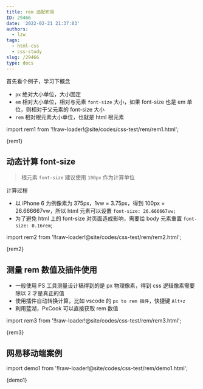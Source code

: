 ```yaml
---
title: rem 适配布局
ID: 29466
date: '2022-02-21 21:37:03'
authors:
  - lzw
tags:
  - html-css
  - css-study
slug: /29466
type: docs
---
```




首先看个例子，学习下概念

- `px` 绝对大小单位，大小固定
- `em` 相对大小单位，相对与元素 `font-size` 大小，如果 font-size 也是 em 单位，则相对于父元素的 font-size 大小
- `rem` 相对根元素大小单位，也就是 html 根元素

import rem1 from '!!raw-loader!@site/codes/css-test/rem/rem1.html';

<HtmlDemo>{rem1}</HtmlDemo>

## 动态计算 font-size

> 根元素 `font-size` 建议使用 `100px` 作为计算单位

计算过程

- 以 iPhone 6 为例像素为 375px，1vw = 3.75px，得到 100px = 26.666667vw，所以 html 元素可以设置  `font-size: 26.666667vw;`
- 为了避免 html 上的 font-size 对页面造成影响，需要给 body 元素重置 `font-size: 0.16rem`; 

import rem2 from '!!raw-loader!@site/codes/css-test/rem/rem2.html';

<HtmlDemo>{rem2}</HtmlDemo>

## 测量 rem 数值及插件使用

- 一般使用 PS 工具测量设计稿得到的是 px 物理像素，得到 css 逻辑像素需要除以 2 才是真正的值
- 使用插件自动转换计算，比如 vscode 的 `px to rem 插件`，快捷键 `Alt+z`
- 利用蓝湖，PxCook 可以直接获取 rem 数值


import rem3 from '!!raw-loader!@site/codes/css-test/rem/rem3.html';

<HtmlDemo>{rem3}</HtmlDemo>

## 网易移动端案例

import demo1 from '!!raw-loader!@site/codes/css-test/rem/demo1.html';

<HtmlDemo>{demo1}</HtmlDemo>
